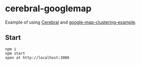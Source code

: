 # cerebral-googlemap

Example of using [Cerebral](http://cerebraljs.com/) 
and [google-map-clustering-example](https://github.com/istarkov/google-map-clustering-example). 

## Start

```
npm i
npm start
open at http://localhost:3000
```
